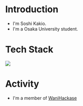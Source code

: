 # Introduction
- I'm Soshi Kakio.
- I'm a Osaka University student.
# Tech Stack
![](https://skillicons.dev/icons?i=cs,typescript,python,c,react,aws,pytorch)
# Activity
- I'm a member of [WaniHackase](https://wanictf.org/about/)
